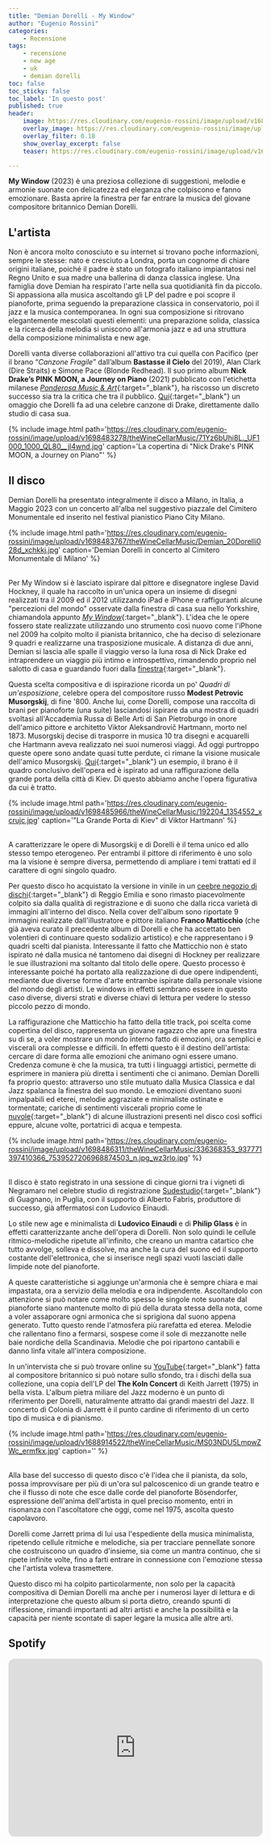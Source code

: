 ```yaml
---
title: "Demian Dorelli - My Window"
author: "Eugenio Rossini"
categories: 
    - Recensione    
tags: 
    - recensione
    - new age
    - uk
    - demian dorelli
toc: false
toc_sticky: false
toc_label: 'In questo post'
published: true
header:
    image: https://res.cloudinary.com/eugenio-rossini/image/upload/v1687940731/theWineCellarMusic/Digital-My-Window-ALBUM-760x760_mvs3ee.jpg
    overlay_image: https://res.cloudinary.com/eugenio-rossini/image/upload/v1698482976/theWineCellarMusic/demian-dorelli-2_nctfwg.jpg
    overlay_filter: 0.18
    show_overlay_excerpt: false
    teaser: https://res.cloudinary.com/eugenio-rossini/image/upload/v1687940731/theWineCellarMusic/Digital-My-Window-ALBUM-760x760_mvs3ee.jpg

---
```



**My Window** (2023) è una preziosa collezione di suggestioni, melodie e armonie suonate con delicatezza ed eleganza che colpiscono e fanno emozionare. Basta aprire la finestra per far entrare la musica del giovane compositore britannico Demian Dorelli.

## L'artista
Non è ancora molto conosciuto e su internet si trovano poche informazioni, sempre le stesse: nato e cresciuto a Londra, porta un cognome di chiare origini italiane, poiché il padre è stato un fotografo italiano impiantatosi nel Regno Unito e sua madre una ballerina di danza classica inglese. Una famiglia dove Demian ha respirato l'arte nella sua quotidianità fin da piccolo. Si appassiona alla musica ascoltando gli LP del padre e poi scopre il pianoforte, prima seguendo la preparazione classica in conservatorio, poi il jazz e la musica contemporanea. In ogni sua composizione si ritrovano elegantemente mescolati questi elementi: una preparazione solida, classica e la ricerca della melodia si uniscono all'armonia jazz e ad una struttura della composizione minimalista e new age.

Dorelli vanta diverse collaborazioni all'attivo tra cui quella con Pacifico (per il brano “*Canzone Fragile*” dall’album **Bastasse il Cielo** del 2019), Alan Clark (Dire Straits) e Simone Pace (Blonde Redhead).
Il suo primo album **Nick Drake’s PINK MOON, a Journey on Piano** (2021) pubblicato con l'etichetta milanese [*Ponderosa Music & Art*](https://ponderosa.it/){:target="_blank"}, ha riscosso un discreto successo sia tra la critica che tra il pubblico. [Qui](https://youtu.be/d8Z6wYKQNNA?si=zbERk-qwi9kSY6Px){:target="_blank"} un omaggio che Dorelli fa ad una celebre canzone di Drake, direttamente dallo studio di casa sua.

{% include image.html path='https://res.cloudinary.com/eugenio-rossini/image/upload/v1698483278/theWineCellarMusic/71Yz6bUhi8L._UF1000_1000_QL80__jl4wnd.jpg' caption='La copertina di "Nick Drake\'s PINK MOON, a Journey on Piano"' %}

## Il disco
Demian Dorelli ha presentato integralmente il disco a Milano, in Italia, a Maggio 2023 con un concerto all'alba nel suggestivo piazzale del Cimitero Monumentale ed inserito nel festival pianistico Piano City Milano.

{% include image.html path='https://res.cloudinary.com/eugenio-rossini/image/upload/v1698483767/theWineCellarMusic/Demian_20Dorelli028d_xchkkj.jpg' caption='Demian Dorelli in concerto al Cimitero Monumentale di Milano' %}

\
Per My Window si è lasciato ispirare dal pittore e disegnatore inglese David Hockney, il quale ha raccolto in un'unica opera un insieme di disegni realizzati tra il 2009 ed il 2012 utilizzando iPad e iPhone e raffiguranti alcune "percezioni del mondo" osservate dalla finestra di casa sua nello Yorkshire, chiamandola appunto [*My Window*](https://www.taschen.com/en/books/art/08157/david-hockney-my-window?utm_id=go_cmp-620219272_adg-27356611626_ad-660625175750_dsa-42582150030_dev-c_ext-_prd-_mca-_sig-Cj0KCQjwtamlBhD3ARIsAARoaEz1ca9YxMqCS-bcV-UMCciOHqpqCZd0h1DM1ZndGciBI9DPWn8HhikaAve7EALw_wcB&utm_source=google&utm_medium=cpc&utm_campaign=G_Taschen_NB_DSA_Categories&utm_term=go_cmp-620219272_adg-27356611626_ad-660625175750_dsa-42582150030_dev-c_ext-_prd-_mca-_sig-Cj0KCQjwtamlBhD3ARIsAARoaEz1ca9YxMqCS-bcV-UMCciOHqpqCZd0h1DM1ZndGciBI9DPWn8HhikaAve7EALw_wcB&gclid=Cj0KCQjwtamlBhD3ARIsAARoaEz1ca9YxMqCS-bcV-UMCciOHqpqCZd0h1DM1ZndGciBI9DPWn8HhikaAve7EALw_wcB){:target="_blank"}.
L'idea che le opere fossero state realizzate utilizzando uno strumento così nuovo come l'iPhone nel 2009 ha colpito molto il pianista britannico, che ha deciso di selezionare 9 quadri e realizzarne una trasposizione musicale.
A distanza di due anni, Demian si lascia alle spalle il viaggio verso la luna rosa di Nick Drake ed intraprendere un viaggio più intimo e introspettivo, rimandendo proprio nel salotto di casa e guardando fuori dalla [finestra]("https://www.youtube.com/embed/lvokB9SpL2A?si=mB7gZb5cNvc3wWgB"){:target="_blank"}.

Questa scelta compositiva e di ispirazione ricorda un po' *Quadri di un'esposizione*, celebre opera del compositore russo **Modest Petrovic Musorgskij**, di fine '800. Anche lui, come Dorelli, compose una raccolta di brani per pianoforte (una suite) lasciandosi ispirare da una mostra di quadri svoltasi all'Accademia Russa di Belle Arti di San Pietroburgo in onore dell'amico pittore e architetto Viktor Aleksandrovič Hartmann, morto nel 1873. Musorgskij decise di trasporre in musica 10 tra disegni e acquarelli che Hartmann aveva realizzato nei suoi numerosi viaggi. Ad oggi purtroppo queste opere sono andate quasi tutte perdute, ci rimane la visione musicale dell'amico Musorgskij. [Qui](https://youtu.be/sgRy5NNi0K8?si=TyNR0Q7eG_DQWocE){:target="_blank"} un esempio, il brano è il quadro conclusivo dell'opera ed è ispirato ad una raffigurazione della grande porta della città di Kiev. Di questo abbiamo anche l'opera figurativa da cui è tratto.

{% include image.html path='https://res.cloudinary.com/eugenio-rossini/image/upload/v1698485966/theWineCellarMusic/192204_1354552_xcrujc.jpg' caption='"La Grande Porta di Kiev" di Viktor Hartmann' %}

\
A caratterizzare le opere di Musorgskij e di Dorelli è il tema unico ed allo stesso tempo eterogeneo. Per entrambi il pittore di riferimento è uno solo ma la visione è sempre diversa, permettendo di ampliare i temi trattati ed il carattere di ogni singolo quadro.

Per questo disco ho acquistato la versione in vinile in un [ceebre negozio di dischi](https://www.facebook.com/planetmusic.shop/?locale=it_IT){:target="_blank"} di Reggio Emilia e sono rimasto piacevolmente colpito sia dalla qualità di registrazione e di suono che dalla ricca varietà di immagini all'interno del disco. Nella cover dell'album sono riportate 9 immagini realizzate dall'illustratore e pittore italiano **Franco Matticchio** (che già aveva curato il precedente album di Dorelli e che ha accettato ben volentieri di continuare questo sodalizio artistico) e che rappresentano i 9 quadri scelti dal pianista. Interessante il fatto che Matticchio non è stato ispirato né dalla musica né tantomeno dai disegni di Hockney per realizzare le sue illustrazioni ma soltanto dal titolo delle opere. Questo processo è interessante poiché ha portato alla realizzazione di due opere indipendenti, mediante due diverse forme d'arte entrambe ispirate dalla personale visione del mondo degli artisti. Le windows in effetti sembrano essere in questo caso diverse, diversi strati e diverse chiavi di lettura per vedere lo stesso piccolo pezzo di mondo.

La raffigurazione che Matticchio ha fatto della title track, poi scelta come copertina del disco, rappresenta un giovane ragazzo che apre una finestra su di se, a voler mostrare un mondo interno fatto di emozioni, ora semplici e viscerali ora complesse e difficili. In effetti questo è il destino dell'artista: cercare di dare forma alle emozioni che animano ogni essere umano. Credenza comune è che la musica, tra tutti i linguaggi artistici, permette di esprimere in maniera più diretta i sentimenti che ci animano. Demian Dorelli fa proprio questo: attraverso uno stile mutuato dalla Musica Classica e dal Jazz spalanca la finestra del suo mondo. Le emozioni diventano suoni impalpabili ed eterei, melodie aggraziate e minimaliste ostinate e tormentate; cariche di sentimenti viscerali proprio come le [nuvole](https://youtu.be/a7daEr-CCTU?si=9PBxArIG3qljnC3a){:target="_blank"} di alcune illustrazioni presenti nel disco così soffici eppure, alcune volte, portatrici di acqua e tempesta.

{% include image.html path='https://res.cloudinary.com/eugenio-rossini/image/upload/v1698486311/theWineCellarMusic/336368353_937771397410366_7539527206968874503_n.jpg_wz3rlo.jpg' %}

\
Il disco è stato registrato in una sessione di cinque giorni tra i vigneti di Negramaro nel celebre studio di registrazione [Sudestudio](http://sudestudio.com/it/){:target="_blank"} di Guagnano, in Puglia, con il supporto di Alberto Fabris, produttore di successo, già affermatosi con Ludovico Einaudi.

Lo stile new age e minimalista di **Ludovico Einaudi** e di **Philip Glass** è in effetti caratterizzante anche dell'opera di Dorelli. Non solo quindi le cellule ritmico-melodiche ripetute all'infinito, che creano un mantra catartico che tutto avvolge, solleva e dissolve, ma anche la cura del suono ed il supporto costante dell'elettronica, che si inserisce negli spazi vuoti lasciati dalle limpide note del pianoforte.

A queste caratteristiche si aggiunge un'armonia che è sempre chiara e mai impastata, ora a servizio della melodia e ora indipendente. Ascoltandolo con attenzione si può notare come molto spesso le singole note suonate dal pianoforte siano mantenute molto di più della durata stessa della nota, come a voler assaporare ogni armonica che si sprigiona dal suono appena generato. Tutto questo rende l'atmosfera più rarefatta ed eterea. Melodie che rallentano fino a fermarsi, sospese come il sole di mezzanotte nelle baie nordiche della Scandinavia. Melodie che poi ripartono cantabili e danno linfa vitale all'intera composizione.

In un'intervista che si può trovare online su [YouTube](https://youtu.be/IDpkKXA0WRE){:target="_blank"} fatta al compositore britannico si può notare sullo sfondo, tra i dischi della sua collezione, una copia dell'LP del **The Koln Concert** di Keith Jarrett (1975) in bella vista. L'album pietra miliare del Jazz moderno è un punto di riferimento per Dorelli, naturalmente attratto dai grandi maestri del Jazz. Il concerto di Colonia di Jarrett è il punto cardine di riferimento di un certo tipo di musica e di pianismo.

{% include image.html path='https://res.cloudinary.com/eugenio-rossini/image/upload/v1688914522/theWineCellarMusic/MS03NDU5LmpwZWc_ermfkx.jpg' caption='' %}

\
Alla base del successo di questo disco c'è l'idea che il pianista, da solo, possa improvvisare per più di un'ora sul palcoscenico di un grande teatro e che il flusso di note che esce dalle corde del pianoforte Bösendorfer, espressione dell'anima dell'artista in quel preciso momento, entri in risonanza con l'ascoltatore che oggi, come nel 1975, ascolta questo capolavoro.

Dorelli come Jarrett prima di lui usa l'espediente della musica minimalista, ripetendo cellule ritmiche e melodiche, sia per tracciare pennellate sonore che costruiscono un quadro d'insieme, sia come un mantra continuo, che si ripete infinite volte, fino a farti entrare in connessione con l'emozione stessa che l'artista voleva trasmettere.

Questo disco mi ha colpito particolarmente, non solo per la capacità compositiva di Demian Dorelli ma anche per i numerosi layer di lettura e di interpretazione che questo album si porta dietro, creando spunti di riflessione, rimandi importanti ad altri artisti e anche la possibilità e la capacità per niente scontate di saper legare la musica alle altre arti.

## Spotify

<iframe style="border-radius:12px" src="https://open.spotify.com/embed/album/2oBWdv0oPltDpfaxGpnmxs?utm_source=generator" width="100%" height="352" frameBorder="0" allowfullscreen="" allow="autoplay; clipboard-write; encrypted-media; fullscreen; picture-in-picture" loading="lazy"></iframe>